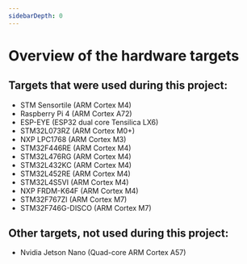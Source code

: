 ```yaml
---
sidebarDepth: 0
---
```


# Overview of the hardware targets

## Targets that were used during this project:
* STM Sensortile (ARM Cortex M4)
* Raspberry Pi 4 (ARM Cortex A72)
* ESP-EYE (ESP32 dual core Tensilica LX6)
* STM32L073RZ (ARM Cortex M0+)
* NXP LPC1768 (ARM Cortex M3)
* STM32F446RE (ARM Cortex M4)
* STM32L476RG (ARM Cortex M4)
* STM32L432KC (ARM Cortex M4)
* STM32L452RE (ARM Cortex M4)
* STM32L4S5VI (ARM Cortex M4)
* NXP FRDM-K64F (ARM Cortex M4)
* STM32F767ZI (ARM Cortex M7)
* STM32F746G-DISCO (ARM Cortex M7)

## Other targets, not used during this project:
* Nvidia Jetson Nano (Quad-core ARM Cortex A57)